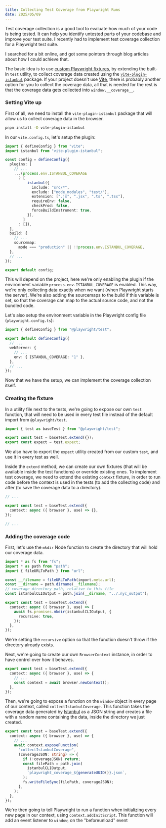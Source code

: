 ```yaml
---
title: Collecting Test Coverage from Playwright Runs
date: 2025/05/09
---
```


Test coverage collection is a good tool to evaluate how much of your code is being tested. It can help you identify untested parts of your codebase and improve your test suite.
I recently had to implement test coverage collection for a Playwright test suite.

I searched for a bit online, and got some pointers through blog articles about how I could achieve that.

The basic idea is to use [custom Playwright fixtures](https://playwright.dev/docs/test-fixtures#creating-a-fixture), by extending the built-in `test` utility, to collect coverage data created using the [`vite-plugin-istanbul`](https://www.npmjs.com/package/vite-plugin-istanbul) package. If your project doesn't use [Vite](https://vite.dev/), there is probably another option for you to collect the coverage data, all that is needed for the rest is that the coverage data gets collected into `window.__coverage__`.

### Setting Vite up

First of all, we need to install the `vite-plugin-istanbul` package that will allow us to collect coverage data in the browser.

```bash
pnpm install -D vite-plugin-istanbul
```

In our `vite.config.ts`, let's setup the plugin:

```ts
import { defineConfig } from "vite";
import istanbul from "vite-plugin-istanbul";

const config = defineConfig({
  plugins: [
    // ...
    ...(process.env.ISTANBUL_COVERAGE
      ? [
          istanbul({
            include: "src/*",
            exclude: ["node_modules", "test/"],
            extension: [".js", ".jsx", ".ts", ".tsx"],
            requireEnv: false,
            checkProd: false,
            forceBuildInstrument: true,
          }),
        ]
      : []),
  ],
  build: {
    // ...
    sourcemap:
      mode === "production" || !!process.env.ISTANBUL_COVERAGE,
  },
  // ...
});

export default config;
```

This will depend on the project, here we're only enabling the plugin if the environment variable `process.env.ISTANBUL_COVERAGE` is enabled. This way, we're only collecting data exactly when we want (when Playwright starts the server). We're also adding the sourcemaps to the build if this variable is set, so that the coverage can map to the actual source code, and not the bundled code.

Let's also setup the environment variable in the Playwright config file (`playwright.config.ts`):

```ts {7}
import { defineConfig } from "@playwright/test";

export default defineConfig({
  // ...
  webServer: {
    // ...
    env: { ISTANBUL_COVERAGE: "1" },
  },
  // ...
});
```

Now that we have the setup, we can implement the coverage collection itself.

### Creating the fixture

In a utility file next to the tests, we're going to expose our own `test` function, that will need to be used in every test file instead of the default import from `@playwright/test`.

```ts
import { test as baseTest } from "@playwright/test";

export const test = baseTest.extend({});
export const expect = test.expect;
```

We also have to export the `expect` utility created from our custom `test`, and use it in every test as well.

Inside the `extend` method, we can create our own fixtures (that will be available inside the test functions) or override existing ones. To implement test coverage, we need to extend the existing `context` fixture, in order to run code before the context is used in the tests (to add the collecting code) and after (to save the coverage data to a directory).

```ts {4}
// ...

export const test = baseTest.extend({
  context: async ({ browser }, use) => {},
});

// ...
```

### Adding the coverage code

First, let's use the `mkdir` Node function to create the directory that will hold our coverage data.

```ts {7,11-13}
import * as fs from "fs";
import * as path from "path";
import { fileURLToPath } from "url";

const __filename = fileURLToPath(import.meta.url);
const __dirname = path.dirname(__filename);
// coverage directory path, relative to this file
const istanbulCLIOutput = path.join(__dirname, "../.nyc_output");

export const test = baseTest.extend({
  context: async ({ browser }, use) => {
    await fs.promises.mkdir(istanbulCLIOutput, {
      recursive: true,
    });
  },
});
```

We're setting the `recursive` option so that the function doesn't throw if the directory already exists.

Next, we're going to create our own `BrowserContext` instance, in order to have control over how it behaves.

```ts {4}
export const test = baseTest.extend({
  context: async ({ browser }, use) => {
    // ...
    const context = await browser.newContext();
  },
});
```

Then, we're going to expose a function on the `window` object in every page of our context, called `collectIstanbulCoverage`. This function takes the coverage data generated by [Istanbul](https://istanbul.js.org/) as a JSON string and creates a file with a random name containing the data, inside the directory we just created.

```ts
export const test = baseTest.extend({
  context: async ({ browser }, use) => {
    // ...
    await context.exposeFunction(
      "collectIstanbulCoverage",
      (coverageJSON: string) => {
        if (!coverageJSON) return;
        const filePath = path.join(
          istanbulCLIOutput,
          `playwright_coverage_${generateUUID()}.json`,
        );
        fs.writeFileSync(filePath, coverageJSON);
      },
    );
  },
});
```

We're then going to tell Playwright to run a function when initializing every new page in our context, using `context.addInitScript`. This function will add an event listener to `window`, on the "beforeunload" event
